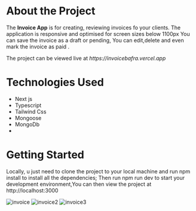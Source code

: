 <h1>About the Project </h1>
<p> The <strong>Invoice App</strong> is  for creating, reviewing invoices fo your clients. The application is responsive and optimised for screen sizes below 1100px
You can save the invoice as a draft or pending, You can edit,delete and even  mark the invoice as paid .</p>
<p>The project can be viewed live at <em> https://invoicebafra.vercel.app</em>
  
  <h1>Technologies Used</h1>
  <ul>
  <li>
    Next js
  </li>
  <li>
    Typescript
  </li>
  <li>
    Tailwind Css
    </li><li>
  Mongoose</li><li>
    MongoDb</li><li>
  </li>
  </li>
</ul>

<h1>Getting Started</h1>
Locally, u just need to clone the project to your local machine and run npm install to install all the dependencies; Then run npm run dev to start your development environment,You can then view the project at http://localhost:3000

![invoice](https://user-images.githubusercontent.com/63359032/158875135-78e75f9d-ba27-4491-805c-bee7de5f706f.jpg)
![invoice2](https://user-images.githubusercontent.com/63359032/158875549-31317bec-518f-4d7a-aa89-2fc490e2c8f1.jpg)
![invoice3](https://user-images.githubusercontent.com/63359032/158875779-d9b03b94-aa73-4fa2-b4f7-d240cddc771d.jpg)
